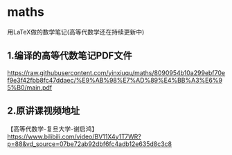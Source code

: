 # maths
用LaTeX做的数学笔记(高等代数学还在持续更新中)

## 1.编译的高等代数笔记PDF文件
https://raw.githubusercontent.com/yinxiuqu/maths/8090954b10a299ebf70ef9e3f42fbb8fc47ddaec/%E9%AB%98%E7%AD%89%E4%BB%A3%E6%95%B0/main.pdf

## 2.原讲课视频地址
【高等代数学-复旦大学-谢启鸿】https://www.bilibili.com/video/BV11X4y1T7WR?p=88&vd_source=07be72ab92dbf6fc4adb12e635d8c3c8
